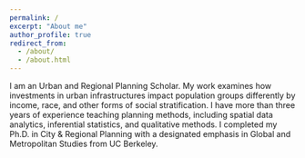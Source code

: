 ```yaml
---
permalink: /
excerpt: "About me"
author_profile: true
redirect_from: 
  - /about/
  - /about.html
---
```


I am an Urban and Regional Planning Scholar. My work examines how investments in urban infrastructures impact population groups differently by income, race, and other forms of social stratification. I have more than three years of experience teaching planning methods, including spatial data analytics, inferential statistics, and qualitative methods. I completed my Ph.D. in City & Regional Planning with a designated emphasis in Global and Metropolitan Studies from UC Berkeley.
